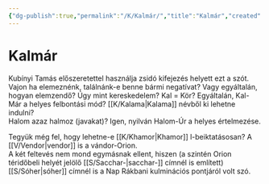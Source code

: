 ```yaml
---
{"dg-publish":true,"permalink":"/K/Kalmár/","title":"Kalmár","created":"2023-12-08T09:18","updated":"2024-10-25T22:17"}
---
```



# Kalmár

Kubínyi Tamás előszeretettel használja zsidó kifejezés helyett ezt a szót. Vajon ha elemeznénk, találnánk-e benne bármi negatívat? Vagy egyáltalán, hogyan elemzendő? Úgy mint kereskedelem? Kal = Kör? Egyáltalán, Kal-Már a helyes felbontási mód? [[K/Kalama\|Kalama]] névből ki lehetne indulni?  
Halom azaz halmoz (javakat)? Igen, nyilván Halom-Úr a helyes értelmezése.  

Tegyük még fel, hogy lehetne-e [[K/Khamor\|Khamor]] l-beiktatásosan? A [[V/Vendor\|vendor]] is a vándor-Orion.  
A két feltevés nem mond egymásnak ellent, hiszen (a szintén Orion téridőbeli helyét jelölő [[S/Sacchar-\|sacchar-]] címnél is említett) [[S/Sóher\|sóher]] címnél is a Nap Rákbani kulminációs pontjáról volt szó.  

  